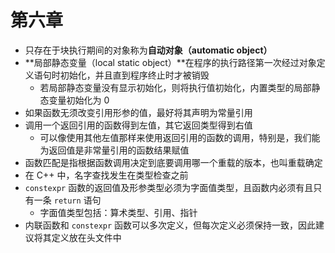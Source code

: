 # 第六章

- 只存在于块执行期间的对象称为**自动对象（automatic object）**
- **局部静态变量（local static object）**在程序的执行路径第一次经过对象定义语句时初始化，并且直到程序终止时才被销毁
    - 若局部静态变量没有显示初始化，则将执行值初始化，内置类型的局部静态变量初始化为 0
- 如果函数无须改变引用形参的值，最好将其声明为常量引用
- 调用一个返回引用的函数得到左值，其它返回类型得到右值
    - 可以像使用其他左值那样来使用返回引用的函数的调用，特别是，我们能为返回值是非常量引用的函数结果赋值
- 函数匹配是指根据函数调用决定到底要调用哪一个重载的版本，也叫重载确定
- 在 C++ 中，名字查找发生在类型检查之前
- `constexpr` 函数的返回值及形参类型必须为字面值类型，且函数内必须有且只有一条 `return` 语句
    - 字面值类型包括：算术类型、引用、指针
- 内联函数和 `constexpr` 函数可以多次定义，但每次定义必须保持一致，因此建议将其定义放在头文件中